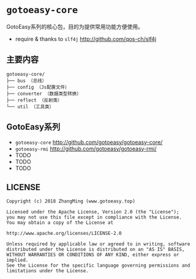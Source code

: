 # `gotoeasy-core`
GotoEasy系列的核心包，目的为提供常用功能方便使用。

- require & thanks to `slf4j` http://github.com/qos-ch/slf4j

## 主要内容
```
gotoeasy-core/
├── bus （总线）
├── config （Js配置文件）
├── converter （数据类型转换）
├── reflect （反射类）
└── util （工具类）
```

## GotoEasy系列
- `gotoeasy-core` http://github.com/gotoeasy/gotoeasy-core/
- `gotoeasy-rmi` http://github.com/gotoeasy/gotoeasy-rmi/
- TODO
- TODO
- TODO

## LICENSE

    Copyright (c) 2018 ZhangMing (www.gotoeasy.top)

    Licensed under the Apache License, Version 2.0 (the "License");
    you may not use this file except in compliance with the License.
    You may obtain a copy of the License at

    http://www.apache.org/licenses/LICENSE-2.0

    Unless required by applicable law or agreed to in writing, software
    distributed under the License is distributed on an "AS IS" BASIS,
    WITHOUT WARRANTIES OR CONDITIONS OF ANY KIND, either express or implied.
    See the License for the specific language governing permissions and
    limitations under the License.
